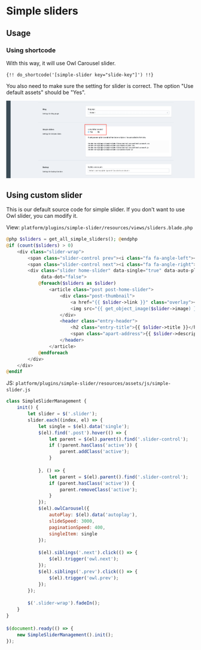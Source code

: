 # Simple sliders

## Usage

### Using shortcode

With this way, it will use Owl Carousel slider.

```
{!! do_shortcode('[simple-slider key="slide-key"]') !!}
```

You also need to make sure the setting for slider is correct. The option "Use default assets" should be "Yes".

![Simple Slider](./images/simple-slider.png)

## Using custom slider

This is our default source code for simple slider. If you don't want to use Owl slider, you can modify it.

View: `platform/plugins/simple-slider/resources/views/sliders.blade.php`

```php
@php $sliders = get_all_simple_sliders(); @endphp
@if (count($sliders) > 0)
    <div class="slider-wrap">
        <span class="slider-control prev"><i class="fa fa-angle-left"></i></span>
        <span class="slider-control next"><i class="fa fa-angle-right"></i></span>
        <div class="slider home-slider" data-single="true" data-auto-play="true" data-navigation="false"
             data-dot="false">
            @foreach($sliders as $slider)
                <article class="post post-home-slider">
                    <div class="post-thumbnail">
                        <a href="{{ $slider->link }}" class="overlay"></a>
                        <img src="{{ get_object_image($slider->image) }}" alt="{{ $slider->title }}">
                    </div>
                    <header class="entry-header">
                        <h2 class="entry-title">{{ $slider->title }}</h2>
                        <span class="apart-address">{{ $slider->description }}</span>
                    </header>
                </article>
            @endforeach
        </div>
    </div>
@endif
```

JS: `platform/plugins/simple-slider/resources/assets/js/simple-slider.js`

```js
class SimpleSliderManagement {
    init() {
        let slider = $('.slider');
        slider.each((index, el) => {
            let single = $(el).data('single');
            $(el).find('.post').hover(() => {
                let parent = $(el).parent().find('.slider-control');
                if (!parent.hasClass('active')) {
                    parent.addClass('active');
                }

            }, () => {
                let parent = $(el).parent().find('.slider-control');
                if (parent.hasClass('active')) {
                    parent.removeClass('active');
                }
            });
            $(el).owlCarousel({
                autoPlay: $(el).data('autoplay'),
                slideSpeed: 3000,
                paginationSpeed: 400,
                singleItem: single
            });

            $(el).siblings('.next').click(() => {
                $(el).trigger('owl.next');
            });
            $(el).siblings('.prev').click(() => {
                $(el).trigger('owl.prev');
            });
        });

        $('.slider-wrap').fadeIn();
    }
}

$(document).ready(() => {
    new SimpleSliderManagement().init();
});
```
